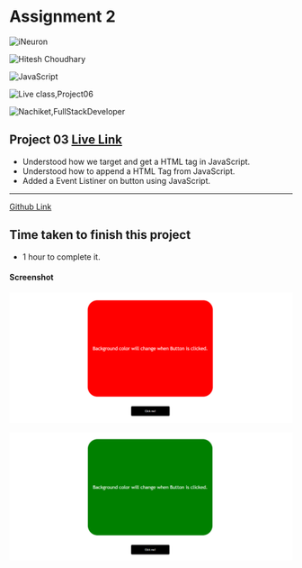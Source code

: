 # Assignment 2

![iNeuron](https://img.shields.io/badge/iNeuron-Full--Stack--Bootcamp-green)

![Hitesh Choudhary](https://img.shields.io/badge/Hitesh--Choudhary-LCO-red)

![JavaScript](https://img.shields.io/badge/JavaScript-orange)

![Live class,Project06](https://img.shields.io/badge/LIVE--CLASS-PROJECT--06-darkgrey)

![Nachiket,FullStackDeveloper](https://img.shields.io/badge/Nachiket%20Keripale-Full--Stack--Developer-brightgreen)

## Project 03 [Live Link](https://nachiketkeripaleproject15.netlify.app/)

- Understood how we target and get a HTML tag in JavaScript.
- Understood how to append a HTML Tag from JavaScript.
- Added a Event Listiner on button using JavaScript.

---

[Github Link](https://github.com/nachiketkeripale/JSJokesGenerator)

## Time taken to finish this project

-   1 hour to complete it.

#### Screenshot

![Project03](./JSProject03(1).png) 

![Project03](./JSProject03(2).png) 


